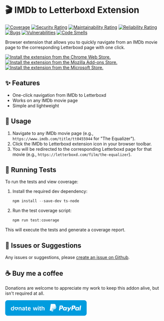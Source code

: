 # :clapper: IMDb to Letterboxd Extension

[![Coverage](https://sonarcloud.io/api/project_badges/measure?project=bellmano_IMDb-to-Letterboxd_extension&metric=coverage)](https://sonarcloud.io/summary/overall?id=bellmano_IMDb-to-Letterboxd_extension)
[![Security Rating](https://sonarcloud.io/api/project_badges/measure?project=bellmano_IMDb-to-Letterboxd_extension&metric=security_rating)](https://sonarcloud.io/summary/overall?id=bellmano_IMDb-to-Letterboxd_extension)
[![Maintainability Rating](https://sonarcloud.io/api/project_badges/measure?project=bellmano_IMDb-to-Letterboxd_extension&metric=sqale_rating)](https://sonarcloud.io/summary/overall?id=bellmano_IMDb-to-Letterboxd_extension)
[![Reliability Rating](https://sonarcloud.io/api/project_badges/measure?project=bellmano_IMDb-to-Letterboxd_extension&metric=reliability_rating)](https://sonarcloud.io/summary/overall?id=bellmano_IMDb-to-Letterboxd_extension)
[![Bugs](https://sonarcloud.io/api/project_badges/measure?project=bellmano_IMDb-to-Letterboxd_extension&metric=bugs)](https://sonarcloud.io/summary/overall?id=bellmano_IMDb-to-Letterboxd_extension)
[![Vulnerabilities](https://sonarcloud.io/api/project_badges/measure?project=bellmano_IMDb-to-Letterboxd_extension&metric=vulnerabilities)](https://sonarcloud.io/summary/overall?id=bellmano_IMDb-to-Letterboxd_extension)
[![Code Smells](https://sonarcloud.io/api/project_badges/measure?project=bellmano_IMDb-to-Letterboxd_extension&metric=code_smells)](https://sonarcloud.io/summary/overall?id=bellmano_IMDb-to-Letterboxd_extension)

Browser extension that allows you to quickly navigate from an IMDb movie page to the corresponding Letterboxd page with one click.

<a href="https://chromewebstore.google.com/detail/imdb-to-letterboxd/gciolokfjjoicnhmgckbaekcbodfjhom"><img src="https://user-images.githubusercontent.com/585534/107280622-91a8ea80-6a26-11eb-8d07-77c548b28665.png" alt="Install the extension from the Chrome Web Store."></a>
<a href="https://addons.mozilla.org/addon/imdb-to-letterboxd"><img src="https://user-images.githubusercontent.com/585534/107280546-7b9b2a00-6a26-11eb-8f9f-f95932f4bfec.png" alt="Install the extension from the Mozilla Add-ons Store."></a>
<a href="https://microsoftedge.microsoft.com/addons/detail/imdb-to-letterboxd/kmlcaclhjnbeenmchonkadgflfokihgc"><img src="https://user-images.githubusercontent.com/585534/107280673-a5ece780-6a26-11eb-9cc7-9fa9f9f81180.png" alt="Install the extension from the Microsoft Store."></a>

## :sparkles: Features

- One-click navigation from IMDb to Letterboxd
- Works on any IMDb movie page
- Simple and lightweight

## :movie_camera: Usage

1. Navigate to any IMDb movie page (e.g., `https://www.imdb.com/title/tt0455944` for "The Equalizer").
2. Click the IMDb to Letterboxd extension icon in your browser toolbar.
3. You will be redirected to the corresponding Letterboxd page for that movie (e.g., `https://letterboxd.com/film/the-equalizer`).


## :test_tube: Running Tests

To run the tests and view coverage:

1. Install the required dev dependency:
	```powershell
	npm install --save-dev ts-node
	```
2. Run the test coverage script:
	```powershell
	npm run test:coverage
	```

This will execute the tests and generate a coverage report.

## :mega: Issues or Suggestions
Any issues or suggestions, please [create an issue on Github](https://github.com/bellmano/IMDb-to-Letterboxd_extension/issues).

## :coffee: Buy me a coffee
Donations are welcome to appreciate my work to keep this addon alive, but isn't required at all.

<!-- PayPal icon/button is used from this GitHub repo: https://github.com/andreostrovsky/donate-with-paypal -->
<a href="https://www.paypal.me/bellmano1"><img src="img/paypal.svg" height="50"></a>

